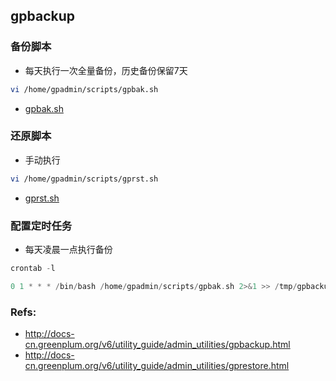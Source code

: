 ## gpbackup

### 备份脚本
- 每天执行一次全量备份，历史备份保留7天

```bash
vi /home/gpadmin/scripts/gpbak.sh
```
- [gpbak.sh](gpbak.sh)

### 还原脚本
- 手动执行
```bash
vi /home/gpadmin/scripts/gprst.sh
```
- [gprst.sh](gprst.sh)

### 配置定时任务
- 每天凌晨一点执行备份
```c
crontab -l

0 1 * * * /bin/bash /home/gpadmin/scripts/gpbak.sh 2>&1 >> /tmp/gpbackup.log
```

### Refs:
- http://docs-cn.greenplum.org/v6/utility_guide/admin_utilities/gpbackup.html
- http://docs-cn.greenplum.org/v6/utility_guide/admin_utilities/gprestore.html
